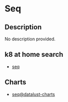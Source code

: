 # Seq

## Description

No description provided.

## k8 at home search

- [seq](https://nanne.dev/k8s-at-home-search/#/seq)

## Charts

- [seq@datalust-charts](https://helm.datalust.co/)
